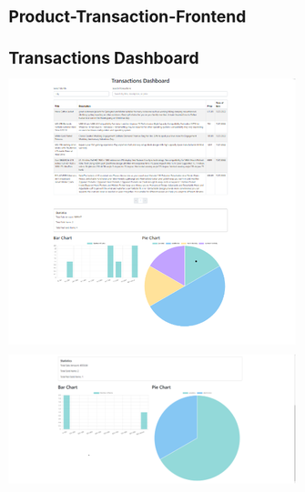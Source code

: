 # Product-Transaction-Frontend
# Transactions Dashboard

![Transaction Dashboard](src/assets/images/transaction%20Dashboard.png)

![Statistic & Bar-Pie Chart](src/assets/images/Statistic%20&%20bar-pie%20Chart.png)
